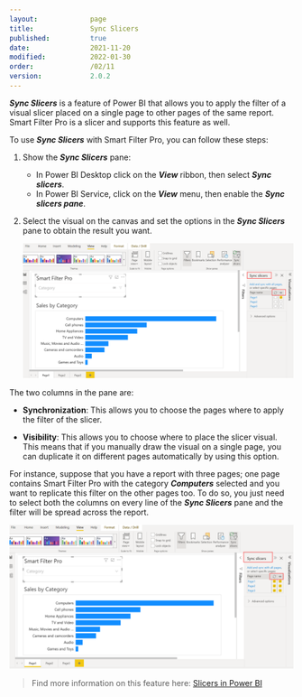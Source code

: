 ```yaml
---
layout:             page
title:              Sync Slicers
published:          true
date:               2021-11-20
modified:           2022-01-30
order:              /02/11
version:            2.0.2
---
```


***Sync Slicers*** is a feature of Power BI that allows you to apply the filter of a visual slicer placed on a single page to other pages of the same report. Smart Filter Pro is a slicer and supports this feature as well. 

To use ***Sync Slicers*** with Smart Filter Pro, you can follow these steps:

1. Show the ***Sync Slicers*** pane:
    - In Power BI Desktop click on the ***View*** ribbon, then select ***Sync slicers***.
    - In Power BI Service, click on the ***View*** menu, then enable the ***Sync slicers pane***.

2. Select the visual on the canvas and set the options in the ***Sync Slicers*** pane to obtain the result you want.

    <img src="images/sync-slicers-1.png" width="850">   

The two columns in the pane are: 

- **Synchronization**: This allows you to choose the pages where to apply the filter of the slicer. 

- **Visibility**: This allows you to choose where to place the slicer visual. This means that if you manually draw the visual on a single page, you can duplicate it on different pages automatically by using this option.

For instance, suppose that you have a report with three pages; one page contains Smart Filter Pro with the category ***Computers*** selected and you want to replicate this filter on the other pages too. To do so, you just need to select both the columns on every line of the ***Sync Slicers*** pane and the filter will be spread across the report.

<img src="images/sync-slicers-2.png" width="850">   

> Find more information on this feature here: [Slicers in Power BI](https://docs.microsoft.com/en-us/power-bi/visuals/power-bi-visualization-slicers#sync-and-use-slicers-on-other-pages)